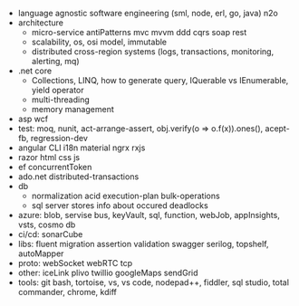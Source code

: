 * language agnostic software engineering (sml, node, erl, go, java) n2o
* architecture
  * micro-service antiPatterns mvc mvvm ddd cqrs soap rest
  * scalability, os, osi model, immutable
  * distributed cross-region systems (logs, transactions, monitoring, alerting, mq)
* .net core
  * Collections, LINQ, how to generate query, IQuerable vs IEnumerable, yield operator
  * multi-threading
  * memory management
* asp wcf
* test: moq, nunit, act-arrange-assert, obj.verify(o => o.f(x)).ones(), acept-fb, regression-dev
* angular CLI i18n material ngrx rxjs
* razor html css js
* ef concurrentToken
* ado.net distributed-transactions
* db  
  * normalization acid execution-plan bulk-operations
  * sql server stores info about occured deadlocks
* azure: blob, servise bus, keyVault, sql, function, webJob, appInsights, vsts, cosmo db
* ci/cd: sonarCube
* libs: fluent migration assertion validation swagger serilog, topshelf, autoMapper
* proto: webSocket webRTC tcp
* other: iceLink plivo twillio googleMaps sendGrid
* tools: git bash, tortoise, vs, vs code, nodepad++, fiddler, sql studio, total commander, chrome, kdiff

